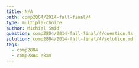 ```yaml
---
title: N/A
path: comp2804/2014-fall-final/4
type: multiple-choice
author: Michiel Smid
question: comp2804/2014-fall-final/4/question.ts
solution: comp2804/2014-fall-final/4/solution.md
tags:
  - comp2804
  - comp2804-exam
---
```

